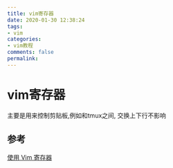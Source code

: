 ```yaml
---
title: vim寄存器
date: 2020-01-30 12:38:24
tags:
- vim
categories:
- vim教程
comments: false
permalink:
---
```


# vim寄存器

主要是用来控制剪贴板,例如和tmux之间, 交换上下行不影响

## 参考

[使用 Vim 寄存器](https://harttle.land/2016/07/25/vim-registers.html)
